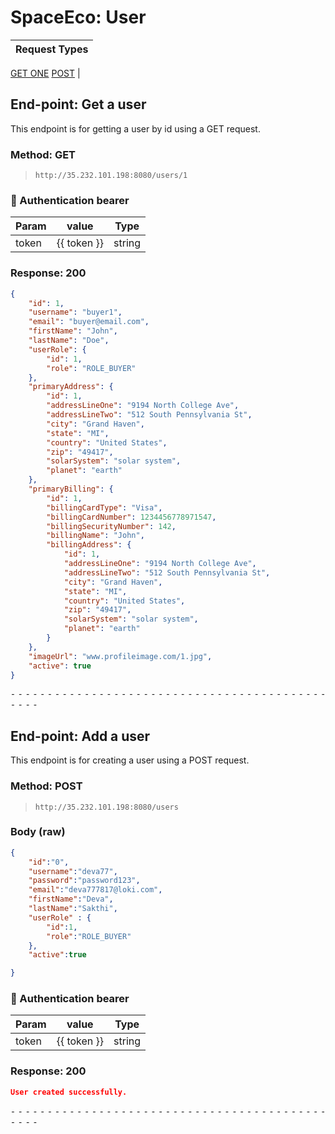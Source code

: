 # SpaceEco: User


Request Types |
------------------|
[GET ONE](#End-point:-Get-a-user)
[POST](#End-point:-Add-a-user)
|
<!-- [GET ALL](#End-point:-Get-all-users) -->

## End-point: Get a user
This endpoint is for getting a user by id using a GET request.
### Method: GET
>```
>http://35.232.101.198:8080/users/1
>```
### 🔑 Authentication bearer

| Param | value | Type |
|-----|-----|-----|
| token | {{ token }} | string |


### Response: 200
```json
{
    "id": 1,
    "username": "buyer1",
    "email": "buyer@email.com",
    "firstName": "John",
    "lastName": "Doe",
    "userRole": {
        "id": 1,
        "role": "ROLE_BUYER"
    },
    "primaryAddress": {
        "id": 1,
        "addressLineOne": "9194 North College Ave",
        "addressLineTwo": "512 South Pennsylvania St",
        "city": "Grand Haven",
        "state": "MI",
        "country": "United States",
        "zip": "49417",
        "solarSystem": "solar system",
        "planet": "earth"
    },
    "primaryBilling": {
        "id": 1,
        "billingCardType": "Visa",
        "billingCardNumber": 1234456778971547,
        "billingSecurityNumber": 142,
        "billingName": "John",
        "billingAddress": {
            "id": 1,
            "addressLineOne": "9194 North College Ave",
            "addressLineTwo": "512 South Pennsylvania St",
            "city": "Grand Haven",
            "state": "MI",
            "country": "United States",
            "zip": "49417",
            "solarSystem": "solar system",
            "planet": "earth"
        }
    },
    "imageUrl": "www.profileimage.com/1.jpg",
    "active": true
}
```


⁃ ⁃ ⁃ ⁃ ⁃ ⁃ ⁃ ⁃ ⁃ ⁃ ⁃ ⁃ ⁃ ⁃ ⁃ ⁃ ⁃ ⁃ ⁃ ⁃ ⁃ ⁃ ⁃ ⁃ ⁃ ⁃ ⁃ ⁃ ⁃ ⁃ ⁃ ⁃ ⁃ ⁃ ⁃ ⁃ ⁃ ⁃ ⁃ ⁃ ⁃ ⁃ ⁃ ⁃ ⁃ ⁃ ⁃


## End-point: Add a user
This endpoint is for creating a user using a POST request.
### Method: POST
>```
>http://35.232.101.198:8080/users
>```
### Body (**raw**)

```json
{
    "id":"0",
    "username":"deva77", 
    "password":"password123",
    "email":"deva777817@loki.com", 
    "firstName":"Deva", 
    "lastName":"Sakthi", 
    "userRole" : {
        "id":1,
        "role":"ROLE_BUYER"
    },
    "active":true

}
```

### 🔑 Authentication bearer

| Param | value | Type |
|-----|-----|-----|
| token | {{ token }} | string |


### Response: 200
```json
User created successfully.
```


⁃ ⁃ ⁃ ⁃ ⁃ ⁃ ⁃ ⁃ ⁃ ⁃ ⁃ ⁃ ⁃ ⁃ ⁃ ⁃ ⁃ ⁃ ⁃ ⁃ ⁃ ⁃ ⁃ ⁃ ⁃ ⁃ ⁃ ⁃ ⁃ ⁃ ⁃ ⁃ ⁃ ⁃ ⁃ ⁃ ⁃ ⁃ ⁃ ⁃ ⁃ ⁃ ⁃ ⁃ ⁃ ⁃ ⁃

